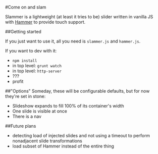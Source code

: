 #Come on and slam

Slammer is a lightweight (at least it tries to be) slider written in vanilla JS with [Hammer](http://hammerjs.github.io/) to provide touch support.


##Getting started

If you just want to use it, all you need is `slammer.js` and `hammer.js`.

If you want to dev with it:

- `npm install`
- in top level: `grunt watch`
- in top level: `http-server`
- ???
- profit

##"Options"
Someday, these will be configurable defaults, but for now they're set in stone:

- Slideshow expands to fill 100% of its container's width
- One slide is visible at once
- There is a nav

##Future plans
- detecting load of injected slides and not using a timeout to perform nonadjacent slide transformations
- load subset of Hammer instead of the entire thing
